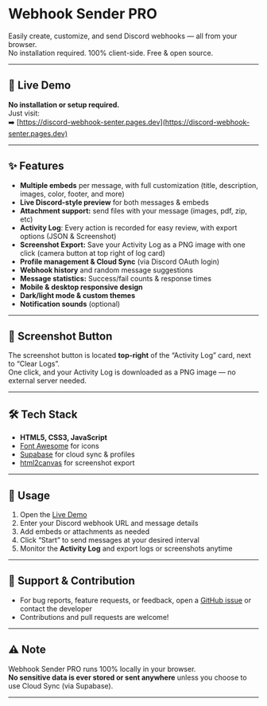 # Webhook Sender PRO

Easily create, customize, and send Discord webhooks — all from your browser.  
No installation required. 100% client-side. Free & open source.

---

## 🔗 Live Demo

**No installation or setup required.**  
Just visit:  
➡️ [https://discord-webhook-senter.pages.dev](https://discord-webhook-senter.pages.dev)

---

## ✨ Features

- **Multiple embeds** per message, with full customization (title, description, images, color, footer, and more)
- **Live Discord-style preview** for both messages & embeds
- **Attachment support:** send files with your message (images, pdf, zip, etc)
- **Activity Log**: Every action is recorded for easy review, with export options (JSON & Screenshot)
- **Screenshot Export:** Save your Activity Log as a PNG image with one click (camera button at top right of log card)
- **Profile management & Cloud Sync** (via Discord OAuth login)
- **Webhook history** and random message suggestions
- **Message statistics:** Success/fail counts & response times
- **Mobile & desktop responsive design**
- **Dark/light mode & custom themes**
- **Notification sounds** (optional)

---

## 📸 Screenshot Button

The screenshot button is located **top-right** of the “Activity Log” card, next to “Clear Logs”.  
One click, and your Activity Log is downloaded as a PNG image — no external server needed.

---

## 🛠 Tech Stack

- **HTML5, CSS3, JavaScript**
- [Font Awesome](https://fontawesome.com/) for icons
- [Supabase](https://supabase.com/) for cloud sync & profiles
- [html2canvas](https://html2canvas.hertzen.com/) for screenshot export

---

## 📝 Usage

1. Open the [Live Demo](https://discord-webhook-senter.pages.dev)
2. Enter your Discord webhook URL and message details
3. Add embeds or attachments as needed
4. Click “Start” to send messages at your desired interval
5. Monitor the **Activity Log** and export logs or screenshots anytime

---

## 💬 Support & Contribution

- For bug reports, feature requests, or feedback, open a [GitHub issue](../../issues) or contact the developer
- Contributions and pull requests are welcome!

---

## ⚠️ Note

Webhook Sender PRO runs 100% locally in your browser.  
**No sensitive data is ever stored or sent anywhere** unless you choose to use Cloud Sync (via Supabase).

---

